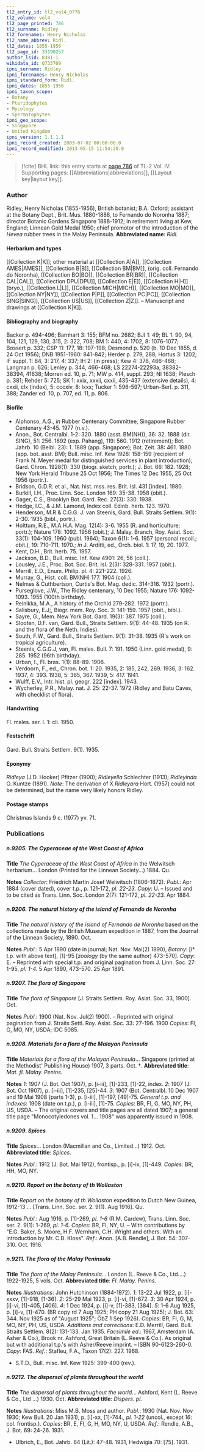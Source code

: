 ```yaml
---
tl2_entry_id: tl2_vol4_0776
tl2_volume: vol4
tl2_page_printed: 786
tl2_surname: Ridley
tl2_forenames: Henry Nicholas
tl2_name_abbrev: Ridl.
tl2_dates: 1855-1956
tl2_page_id: 33190257
author_lsid: 8381-1
wikidata_id: Q733709
ipni_surname: Ridley
ipni_forenames: Henry Nicholas
ipni_standard_form: Ridl.
ipni_dates: 1855-1956
ipni_taxon_scope: 
- Botany
- Pteridophytes
- Mycology
- Spermatophytes
ipni_geo_scope: 
- Singapore
- United Kingdom
ipni_version: 1.1.1.1
ipni_record_created: 2003-07-02 00:00:00.0
ipni_record_modified: 2013-05-15 11:54:20.0
---
```



> [!cite] BHL link: this entry starts at [page 786](https://www.biodiversitylibrary.org/page/33190257) of TL-2 Vol. IV.
> Supporting pages: [[Abbreviations|abbreviations]], [[Layout key|layout key]].

### Author

Ridley, Henry Nicholas (1855-1956), British botanist; B.A. Oxford; assistant at the Botany Dept., Brit. Mus. 1880-1888, to Fernando do Noronha 1887; director Botanic Gardens Singapore 1888-1912; in retirement living at Kew, England; Linnean Gold Medal 1950; chief promotor of the introduction of the *Hevea* rubber trees in the Malay Peninsula. 
**Abbreviated name**: *Ridl.*

#### Herbarium and types

[[Collection K|K]]; other material at [[Collection A|A]], [[Collection AMES|AMES]], [[Collection B|B]], [[Collection BM|BM]], (orig. coll. Fernando do Noronha), [[Collection BO|BO]], [[Collection BR|BR]], [[Collection CAL|CAL]], [[Collection DPU|DPU]], [[Collection E|E]], [[Collection H|H]] (bryo.), [[Collection L|L]], [[Collection MICH|MICH]], [[Collection MO|MO]], [[Collection NY|NY]], [[Collection P|P]], [[Collection PC|PC]], [[Collection SING|SING]], [[Collection US|US]], [[Collection Z|Z]]. – Manuscript and drawings at [[Collection K|K]].

#### Bibliography and biography

Backer p. 494-496; Barnhart 3: 155; BFM no. 2682; BJI 1: 49; BL 1: 90, 94, 104, 121, 129, 130, 315, 2: 322, 708; BM 1: 440, 4: 1702, 8: 1076-1077; Bossert p. 332; CSP 11: 177, 18: 197-198; Desmond p. 520 (b. 10 Dec 1855, d. 24 Oct 1956); DNB 1951-1960: 841-842; Herder p. 279, 288; Hortus 3: 1202; IF suppl. 1: 84, 3: 217, 4: 337; IH 2: (in press); Kew 4: 378, 466-468; Langman p. 626; Lenley p. 344, 466-468; LS 22274-22293a, 38382-38394, 41638; Morren ed. 10, p. 71; MW p. 414, suppl. 293; NI 1638; Plesch p. 381; Rehder 5: 725; SK 1: xxix, xxxii, cxxii, 435-437 (extensive details), 4: cxxii, clx (index), 5: cccxiv, 8: lxxx; Tucker 1: 596-597; Urban-Berl. p. 311, 388; Zander ed. 10, p. 707, ed. 11, p. 806.

#### Biofile

- Alphonso, A.G., *in* Rubber Centenary Committee, Singapore Rubber Centenary 43-45. 1977 (n.v.).
- Anon., Bot. Centralbl. 1-2: 320. 1880 (asst. BM(NH)), 36: 32. 1888 (dir. SING), 51: 256. 1892 (exp. Pahang), 119: 560. 1912 (retirement); Bot. Jahrb. 10 (Beibl. 23): 1. 1889 (app. Singapore); Bot. Zeit. 38: 461. 1880 (app. bot. asst. BM); Bull. misc. Inf. Kew 1928: 158-159 (recipient of Frank N. Meyer medal for distinguished services in plant introduction); Gard. Chron. 1928(1): 330 (biogr. sketch, portr.); J. Bot. 66: 182. 1928; New York Herald Tribune 25 Oct 1956; The Times 12 Dec 1955, 25 Oct 1956 (portr.).
- Bridson, G.D.R. et al., Nat. hist. mss. res. Brit. Isl. 431 \[index\]. 1980.
- Burkill, I.H., Proc. Linn. Soc. London 169: 35-38. 1958 (obit.).
- Gager, C.S., Brooklyn Bot. Gard. Rec. 27(3): 330. 1938.
- Hedge, I.C., & J.M. Lamond, Index coll. Edinb. herb. 123. 1970.
- Henderson, M.R & C.G.G. J. van Steenis, Gard. Bull. Straits Settlem. 9(1): 2-30. 1935 (bibl., portr.).
- Holttum, R.E., M.A.H.A. Mag. 12(4): 3-6. 1955 (R. and horticulture; portr.); Nature 178: 1092. 1956 (obit.); J. Malay. Branch, Roy. Asiat. Soc. 33(1): 104-109. 1960 (publ. 1964); Taxon 6(1): 1-6. 1957 (personal recoil.; obit.), 19: 710-711. 1970.; *in* J. Arditti, ed., Orch. biol. 1: 17, 19, 20. 1977.
- Kent, D.H., Brit. herb. 75. 1957.
- Jackson, B.D., Bull. misc. Inf. Kew 4901: 26, 56 (coll.).
- Lousley, J.E., Proc. Bot. Soc. Brit. Isl. 2(3): 328-331. 1957 (obit.).
- Merrill, E.D., Enum. Philip. pl. 4: 221-222. 1926.
- Murray, G., Hist. coll. BM(NH) 177. 1904 (coll.).
- Nelmes & Cuthbertson, Curtis's Bot. Mag. dedic. 314-316. 1932 (portr.).
- Purseglove, J.W., The Ridley centenary, 10 Dec 1955; Nature 176: 1092-1093. 1955 (100th birthday).
- Reinikka, M.A., A history of the Orchid 279-282. 1972 (portr.).
- Salisbury, E.J;, Biogr. mem. Roy. Soc. 3: 141-159. 1957 (obit., bibl.).
- Sayre, G., Mem. New York Bot. Gard. 19(3): 387. 1975 (coll.).
- Slooten, D.F. van, Gard. Bull., Straits Settlem. 9(1): 44-48. 1935 (on R. and the flora of the Neth. Indies).
- South, F.W., Gard. Bull., Straits Settlem. 9(1): 31-38. 1935 (R's work on tropical agriculture).
- Steenis, C.G.G.J, van, Fl. males. Bull. 7: 191. 1950 (Linn. gold medal), 9: 285. 1952 (96th birthday).
- Urban, I., Fl. bras. 1(1): 88-89. 1906.
- Verdoorn, F., ed., Chron. bot. 1: 20. 1935, 2: 185, 242, 269. 1936, 3: 162. 1937, 4: 393. 1938, 5: 365, 367. 1939, 5: 417. 1941.
- Wulff, E.V., Intr. hist. pl. geogr. 222 \[index\]. 1943.
- Wycherley, P.R., Malay. nat. J. 25: 22-37. 1972 (Ridley and Batu Caves, with checklist of flora).

#### Handwriting

Fl. males. ser. I. 1: cli. 1950.

#### Festschrift

Gard. Bull. Straits Settlem. 9(1). 1935.

#### Eponymy

*Ridleya* (J.D. Hooker) Pfitzer (1900); *Ridleyella* Schlechter (1913); *Ridleyinda* O. Kuntze (1891). *Note*: The derivation of X *Ridleyara* Hort. (1957) could not be determined, but the name very likely honors Ridley.

#### Postage stamps

Christmas Islands 9 c. (1977) yv. 71.

### Publications

##### n.9205. The Cyperaceae of the West Coast of Africa

**Title**
*The Cyperaceae of the West Coast of Africa* in the Welwitsch herbarium... London (Printed for the Linnean Society...) 1884. Qu.

**Notes**
*Collector*: Friedrich Martin Josef Welwitsch (1806-1872).
*Publ*.: Apr 1884 (cover dated), cover t.p., p. 121-172, *pl. 22-23. Copy*: U. – Issued and to be cited as Trans. Linn. Soc. London 2(7): 121-172, *pl. 22-23.* Apr 1884.

##### n.9206. The natural history of the island of Fernando de Noronha

**Title**
*The natural history of the island of Fernando de Noronha* based on the collections made by the British Museum expedition in 1887, from the Journal of the Linnean Society, 1890. Oct.

**Notes**
*Publ*.: 5 Apr 1890 (date in journal; Nat. Nov. Mai(2) 1890), *Botany*: \[i\* t.p. with above text\], \[1\]-95 \[*zoology* (by the same author) 473-570\]. *Copy*: E. – Reprinted with special t.p. and original pagination from J. Linn. Soc. 27: 1-95, *pl. 1-4.* 5 Apr 1890, 473-570. 25 Apr 1891.

##### n.9207. The flora of Singapore

**Title**
*The flora of Singapore* \[J. Straits Settlem. Roy. Asiat. Soc. 33, 1900\]. Oct.

**Notes**
*Publ*.: 1900 (Nat. Nov. Jul(2) 1900). – Reprinted with original pagination from J. Straits Settl. Roy. Asiat. Soc. 33: 27-196. 1900 *Copies*: FI, G, MO, NY, USDA; IDC 5085.

##### n.9208. Materials for a flora of the Malayan Peninsula

**Title**
*Materials for a flora of the Malayan Peninsula*... Singapore (printed at the Methodist' Publishing House) 1907, 3 parts. Oct. †.
**Abbreviated title**: *Mat. fl. Malay. Penins.*

**Notes**
*1*: 1907 (J. Bot. Oct 1907), p. \[i-iii\], \[1\]-233, \[1\]-22, index.
*2*: 1907 (J. Bot. Oct 1907), p. \[i-iii\], \[1\]-235, \[25\]-44.
*3*: 1907 (Bot. Centralbl. 10 Dec 1907 and 19 Mai 1908 (parts 1-3), p. \[i-iii\], \[1\]-197, \[49\]-75.
*General t.p. and indexes*: 1908 (date on t.p.), p. \[i-iii\], \[1\]-75.
*Copies*: BR, FI, G, MO, NY, PH, US, USDA. – The original covers and title pages are all dated 1907; a general title page "Monocotyledones vol. 1... 1908" was apparently issued in 1908.

##### n.9209. Spices

**Title**
*Spices*... London (Macmillan and Co., Limited...) 1912. Oct.
**Abbreviated title**: *Spices*.

**Notes**
*Publ*.: 1912 (J. Bot. Mai 1912), frontisp., p. \[i\]-ix, \[1\]-449. *Copies*: BR, HH, MO, NY.

##### n.9210. Report on the botany of th Wollaston

**Title**
*Report on the botany of th Wollaston* expedition to Dutch New Guinea, 1912-13 ... \[Trans. Linn. Soc. ser. 2. 9(1). Aug 1916\]. Qu.

**Notes**
*Publ*.: Aug 1916, p. \[1\]-269, *pl. 1-6* (R.M. Cardew), Trans. Linn. Soc. ser. 2. 9(1): 1-269, *pl. 1-6. Copies*: BR, FI, NY, U. – With contributions by "E.G. Baker, S. Moore, H.F. Wernham, C.H. Wright and others. With an introduction by Mr. C.B. Kloss".
*Ref*.: Anon. \[A.B. Rendle\], J. Bot. 54: 307-310. Oct. 1916.

##### n.9211. The flora of the Malay Peninsula

**Title**
*The flora of the Malay Peninsula*... London (L. Reeve & Co., Ltd....) 1922-1925, 5 vols. Oct.
**Abbreviated title**: *Fl. Malay. Penins.*

**Notes**
*Illustrations*: John Hutchinson (1884-1972).
*1*: 13-22 Jul 1922, p. \[i\]-xxxv, \[1\]-918, \[1-36\].
*2*: 25-29 Mai 1923, p. \[i\]-vi, \[1\]-672.
*3*: 30 Apr 1924, p. \[i\]-vi, \[1\]-405, \[406\].
*4*: 1 Dec 1924, p. \[i\]-v, \[1\]-383, \[384\].
*5*: 1-6 Aug 1925, p. \[i\]-v, \[1\]-470. (BR copy rd 7 Aug 1925; PH copy 21 Aug 1925); J. Bot. 63: 344. Nov 1925 as of "August 1925"; ÖbZ 1 Sep 1926). *Copies*: BR, FI, G, M, MO, NY, PH, US, USDA.
*Additions and corrections*: E.D. Merrill, Gard. Bull. Straits Settlem. 8(2): 131-133. Jan 1935.
*Facsimile ed*.: 1967, Amsterdam (A. Asher & Co.), Brook nr. Ashford, Great Britain (L. Reeve & Co.). As original but with additional t.p.'s with Asher/Reeve imprint. – ISBN 90-6123-260-0. *Copy*: FAS.
*Ref*.: Stafleu, F.A., Taxon 17(2): 227. 1968.
- S.T.D., Bull. misc. Inf. Kew 1925: 399-400 (rev.).

##### n.9212. The dispersal of plants throughout the world

**Title**
*The dispersal of plants throughout the world*... Ashford, Kent (L. Reeve & Co., Ltd ...) 1930. Oct.
**Abbreviated title**: *Dispers. pl.*

**Notes**
*Illustrations*: Miss M.B. Moss and author.
*Publ*.: 1930 (Nat. Nov. Nov 1930; Kew Bull. 20 Jan 1931), p. \[i\]-xx, \[1\]-744., *pl. 1-22* (uncol., except *16*: col. frontisp.). *Copies*: BR, E, FI, G, H, MO, NY, U, USDA.
*Ref*.: Rendle, A.B., J. Bot. 69: 24-26. 1931.
- Ulbrich, E., Bot. Jahrb. 64 (Lit.): 47-48. 1931, Hedwigia 70: \[75\]. 1931.

